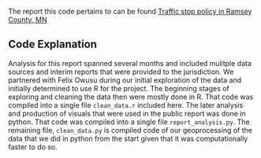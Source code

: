 The report this code pertains to can be found [Traffic stop policy in Ramsey County, MN](https://traffic-stop-policy-ramsey-county.justiceinnovationlab.org/)

## Code Explanation
Analysis for this report spanned several months and included mulitple data sources and interim reports that were provided to the jurisdiction. We partnered with Felix Owusu during our initial exploration of the data and initially determined to use R for the project. The beginning stages of exploring and cleaning the data then were mostly done in R. That code was compiled into a single file `clean_data.r` included here. The later analysis and production of visuals that were used in the public report was done in python. That code was compiled into a single file `report_analysis.py`. The remaining file, `clean_data.py` is compiled code of our geoprocessing of the data that we did in python from the start given that it was computationally faster to do so. 
